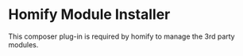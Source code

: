 # Homify Module Installer
This composer plug-in is required by homify to manage the 3rd party modules.
